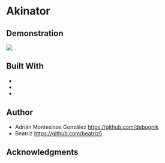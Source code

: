 # Akinator



## Demonstration

![](ezgif.com-gif-maker.gif)

## Built With

* 
* 
* 

## Author

* Adrián Montesinos González https://github.com/debugnik
* Beatriz https://github.com/beatriz5

## Acknowledgments

